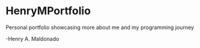 # HenryMPortfolio
Personal portfolio showcasing more about me and my programming journey




-Henry A. Maldonado



